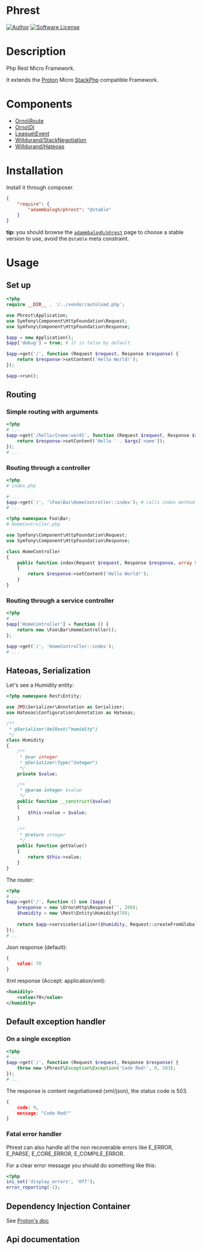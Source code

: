 # Phrest

[![Author](http://img.shields.io/badge/author-@adammbalogh-blue.svg?style=flat-square)](https://twitter.com/adammbalogh)
[![Software License](https://img.shields.io/badge/license-MIT-blue.svg?style=flat-square)](LICENSE)

# Description

Php Rest Micro Framework.

It extends the [Proton](https://github.com/alexbilbie/Proton) Micro [StackPhp](http://stackphp.com/) compatible Framework.

# Components

* [Orno\Route](https://github.com/orno/route)
* [Orno\Di](https://github.com/orno/di)
* [League\Event](https://github.com/thephpleague/event)
* [Willdurand/StackNegotiation](https://github.com/willdurand/StackNegotiation)
* [Willdurand/Hateoas](https://github.com/willdurand/Hateoas)

# Installation

Install it through composer.

```json
{
    "require": {
        "adammbalogh/phrest": "@stable"
    }
}
```

**tip:** you should browse the [`adammbalogh/phrest`](https://packagist.org/packages/adammbalogh/phrest)
page to choose a stable version to use, avoid the `@stable` meta constraint.

# Usage

## Set up

```php
<?php
require __DIR__ . '/../vendor/autoload.php';

use Phrest\Application;
use Symfony\Component\HttpFoundation\Request;
use Symfony\Component\HttpFoundation\Response;

$app = new Application();
$app['debug'] = true; # it is false by default

$app->get('/', function (Request $request, Response $response) {
    return $response->setContent('Hello World!');
});

$app->run();
```

## Routing

### Simple routing with arguments

```php
<?php
# ...
$app->get('/hello/{name:word}', function (Request $request, Response $response, array $args) {
    return $response->setContent('Hello ' . $args['name']);
});
# ...
```

### Routing through a controller

```php
<?php
# index.php

# ...
$app->get('/', '\Foo\Bar\HomeController::index'); # calls index method on HomeController class
# ...
```

```php
<?php namespace Foo\Bar;
# HomeController.php

use Symfony\Component\HttpFoundation\Request;
use Symfony\Component\HttpFoundation\Response;

class HomeController
{
    public function index(Request $request, Response $response, array $args)
    {
        return $response->setContent('Hello World!');
    }
}
```

### Routing through a service controller

```php
<?php
# ...
$app['HomeController'] = function () {
    return new \Foo\Bar\HomeController();
};

$app->get('/', 'HomeController::index');
# ...
```

## Hateoas, Serialization

Let's see a Humidity entity:

```php
<?php namespace Rest\Entity;

use JMS\Serializer\Annotation as Serializer;
use Hateoas\Configuration\Annotation as Hateoas;

/**
 * @Serializer\XmlRoot("humidity")
 */
class Humidity
{
    /**
     * @var integer
     * @Serializer\Type("integer")
     */
    private $value;

    /**
     * @param integer $value
     */
    public function __construct($value)
    {
        $this->value = $value;
    }

    /**
     * @return integer
     */
    public function getValue()
    {
        return $this->value;
    }
}
```

The router:

```php
<?php
# ...
$app->get('/', function () use ($app) {
    $response = new \Orno\Http\Response('', 200);
    $humidity = new \Rest\Entity\Humidity(78);
    
    return $app->serviceSerializer($humidity, Request::createFromGlobals(), $response);
});
# ...
```

Json response (default):

```json
{
    value: 78
}
```

Xml response (Accept: application/xml):

```xml
<humidity>
    <value>78</value>
</humidity>
```

## Default exception handler

### On a single exception

```php
<?php
# ...
$app->get('/', function (Request $request, Response $response) {
    throw new \Phrest\Exception\Exception('Code Red!', 9, 503);
});
# ...
```

The response is content negotiationed (xml/json), the status code is 503.

```json
{
    code: 9,
    message: "Code Red!"
}
```

### Fatal error handler

Phrest can also handle all the non recoverable errors like E_ERROR, E_PARSE, E_CORE_ERROR, E_COMPILE_ERROR.

For a clear error message you should do something like this:

```php
<?php
ini_set('display_errors', 'Off');
error_reporting(-1);
```

## Dependency Injection Container

See [Proton's doc](https://github.com/alexbilbie/Proton#dependency-injection-container)

## Api documentation
